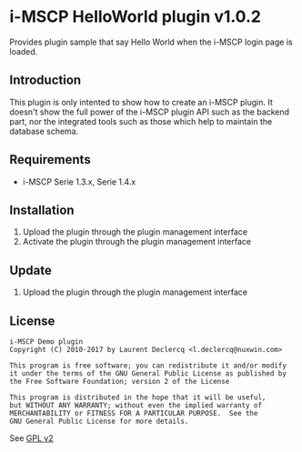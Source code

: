 # i-MSCP HelloWorld plugin v1.0.2

Provides plugin sample that say Hello World when the i-MSCP login page is loaded.

## Introduction

This plugin is only intented to show how to create an i-MSCP plugin. It doesn't show the full power of the i-MSCP plugin
API such as the backend part, nor the integrated tools such as those which help to maintain the database schema.

## Requirements

* i-MSCP Serie 1.3.x, Serie 1.4.x

## Installation

1. Upload the plugin through the plugin management interface
2. Activate the plugin through the plugin management interface

## Update

1. Upload the plugin through the plugin management interface

## License

    i-MSCP Demo plugin
    Copyright (C) 2010-2017 by Laurent Declercq <l.declercq@nuxwin.com>
    
    This program is free software; you can redistribute it and/or modify
    it under the terms of the GNU General Public License as published by
    the Free Software Foundation; version 2 of the License
    
    This program is distributed in the hope that it will be useful,
    but WITHOUT ANY WARRANTY; without even the implied warranty of
    MERCHANTABILITY or FITNESS FOR A PARTICULAR PURPOSE.  See the
    GNU General Public License for more details.

See [GPL v2](http://www.gnu.org/licenses/gpl-2.0.html "GPL v2")
